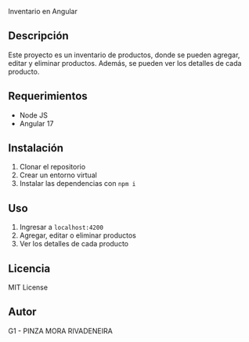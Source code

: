  Inventario en Angular

## Descripción

Este proyecto es un inventario de productos, donde se pueden agregar, editar y eliminar productos. Además, se pueden ver los detalles de cada producto.

## Requerimientos

- Node JS
- Angular 17

## Instalación

1. Clonar el repositorio
2. Crear un entorno virtual
3. Instalar las dependencias con `npm i`


## Uso

1. Ingresar a `localhost:4200`
2. Agregar, editar o eliminar productos
3. Ver los detalles de cada producto

## Licencia

MIT License

## Autor

G1 - PINZA MORA RIVADENEIRA

